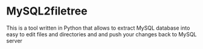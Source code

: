 MySQL2filetree
==============

This is a tool written in Python that allows to extract MySQL database into easy to edit files and directories and and push your changes back to MySQL server
